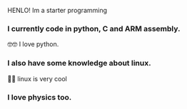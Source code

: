 HENLO! Im a starter programming
### I currently code in python, C and ARM assembly.  
🤓🤓 I love python. 
### I also have some knowledge about linux.
🤯🤯 linux is very cool
### I love physics too. 

